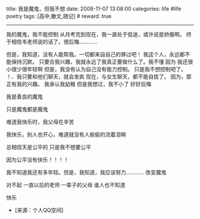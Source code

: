 title: 我是魔鬼，但我不想
date: 2008-11-07 13:08:00
categories: life #life poetry
tags: [高中,散文,随记]  # <!--more-->
reward: true

---

我的魔鬼，我不能控制
从月考完到现在，我一直处于低迷，或许说是娇傲啊。
终于相信韦老师说的话了。很后悔…………

<!--more-->

但是，我知道，没有人能帮我。一切都来自自己的罪过吧！
我这个人，永远都不能保持沉默。
只要合我兴趣，我就永远了我真正要做什么了。我不懂
因为
我还很小很少很年轻啊
但是，我没有认为自己没有能力控制。
只是我不想控制吧了。
！、我只要和他们聊天，就会发疯
现在，与女生聊天，都不能自拔了。
因为，那正有我的兴趣。
我承认我幼稚
但是我想过，我不小了
好好后悔


我是善良的魔鬼

只是魔鬼都是魔鬼



难道我快乐时，我父母在辛苦


我快乐，别人也开心，难道就没有人偷偷的流着泪嘛


总相信天是公平的
只是我不想要公平


因为公平没有快乐！！！！




我不知道我还有多年轻。但是，我知道，我应该努力…………
改变魔鬼




对不起
一直以后的老师
一辈子的父母
谁人也不知道

快乐


- [来源：个人QQ空间]
